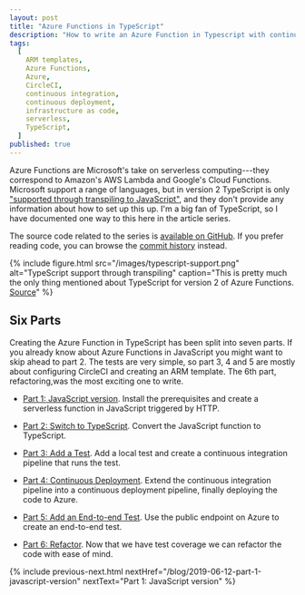 ```yaml
---
layout: post
title: "Azure Functions in TypeScript"
description: "How to write an Azure Function in Typescript with continuous deployment using Circle CI and tests written with Jest."
tags:
  [
    ARM templates,
    Azure Functions,
    Azure,
    CircleCI,
    continuous integration,
    continuous deployment,
    infrastructure as code,
    serverless,
    TypeScript,
  ]
published: true
---
```


Azure Functions are Microsoft's take on serverless computing---they correspond to Amazon's AWS Lambda and Google's Cloud Functions. Microsoft support a range of languages, but in version 2 TypeScript is only ["supported through transpiling to JavaScript"](https://docs.microsoft.com/en-us/azure/azure-functions/functions-versions#languages), and they don't provide any information about how to set up this up. I'm a big fan of TypeScript, so I have documented one way to this here in the article series.

The source code related to the series is [available on GitHub](https://github.com/janaagaard75/azure-functions-typescript). If you prefer reading code, you can browse the [commit history](https://github.com/janaagaard75/azure-functions-typescript/commits/master) instead.

{% include figure.html
  src="/images/typescript-support.png"
  alt="TypeScript support through transpiling"
  caption="This is pretty much the only thing mentioned about TypeScript for version 2 of Azure Functions. <a href='https://docs.microsoft.com/en-us/azure/azure-functions/functions-versions#languages'>Source</a>"
%}

## Six Parts

Creating the Azure Function in TypeScript has been split into seven parts. If you already know about Azure Functions in JavaScript you might want to skip ahead to part 2. The tests are very simple, so part 3, 4 and 5 are mostly about configuring CircleCI and creating an ARM template. The 6th part, refactoring,was the most exciting one to write.

- [Part 1: JavaScript version](/blog/2019-06-12-part-1-javascript-version). Install the prerequisites and create a serverless function in JavaScript triggered by HTTP.

- [Part 2: Switch to TypeScript](/blog/2019-06-12-part-2-switch-to-typescript). Convert the JavaScript function to TypeScript.

- [Part 3: Add a Test](/blog/2019-06-12-part-3-local-test). Add a local test and create a continuous integration pipeline that runs the test.

- [Part 4: Continuous Deployment](/blog/2019-06-12-part-4-continuous-deployment). Extend the continuous integration pipeline into a continuous deployment pipeline, finally deploying the code to Azure.

- [Part 5: Add an End-to-end Test](/blog/2019-06-12-part-5-end-to-end-test). Use the public endpoint on Azure to create an end-to-end test.

- [Part 6: Refactor](/blog/2019-06-12-part-6-refactor). Now that we have test coverage we can refactor the code with ease of mind.

<!-- - [Part 7: Use a Node.js Package](/blog/2019-06-12-part-7-node-package). Demonstrate how to use a Node.js package and building the code with Webpack. -->

{% include previous-next.html
  nextHref="/blog/2019-06-12-part-1-javascript-version"
  nextText="Part 1: JavaScript version"
%}
